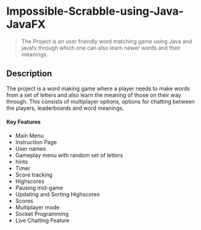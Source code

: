 # Impossible-Scrabble-using-Java-JavaFX
> The Project is an user friendly word matching game using Java and javafx through which one can also learn newer words and their meanings.


## Description
The project is a word making game where a player needs to make words from a set of letters and also learn the meaning of those on their way through. This consists of multiplayer options, options for chatting between the players, leaderboards and word meanings.

#### Key Features
- Main Menu
- Instruction Page
- User names
- Gameplay menu with random set of letters
- hints
- Timer
- Score tracking
- Highscores
- Pausing mid-game
- Updating and Sorting Highscores
- Scores
- Multiplayer mode
- Socket Programming
- Live Chatting Feature
